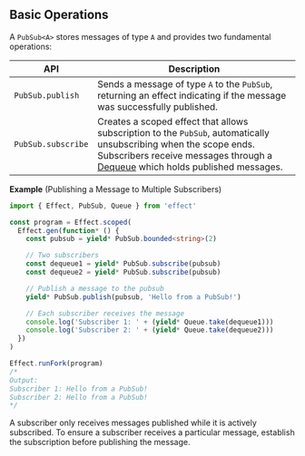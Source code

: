 ## Basic Operations

A `PubSub<A>` stores messages of type `A` and provides two fundamental operations:

| API                | Description                                                                                                                                                                                                                           |
| ------------------ | ------------------------------------------------------------------------------------------------------------------------------------------------------------------------------------------------------------------------------------- |
| `PubSub.publish`   | Sends a message of type `A` to the `PubSub`, returning an effect indicating if the message was successfully published.                                                                                                                |
| `PubSub.subscribe` | Creates a scoped effect that allows subscription to the `PubSub`, automatically unsubscribing when the scope ends. Subscribers receive messages through a [Dequeue](/docs/concurrency/queue/#dequeue) which holds published messages. |

**Example** (Publishing a Message to Multiple Subscribers)

```ts twoslash
import { Effect, PubSub, Queue } from 'effect'

const program = Effect.scoped(
  Effect.gen(function* () {
    const pubsub = yield* PubSub.bounded<string>(2)

    // Two subscribers
    const dequeue1 = yield* PubSub.subscribe(pubsub)
    const dequeue2 = yield* PubSub.subscribe(pubsub)

    // Publish a message to the pubsub
    yield* PubSub.publish(pubsub, 'Hello from a PubSub!')

    // Each subscriber receives the message
    console.log('Subscriber 1: ' + (yield* Queue.take(dequeue1)))
    console.log('Subscriber 2: ' + (yield* Queue.take(dequeue2)))
  })
)

Effect.runFork(program)
/*
Output:
Subscriber 1: Hello from a PubSub!
Subscriber 2: Hello from a PubSub!
*/
```

<Aside type="caution" title="Subscribe Before Publishing">
  A subscriber only receives messages published while it is actively
  subscribed. To ensure a subscriber receives a particular message,
  establish the subscription before publishing the message.
</Aside>
